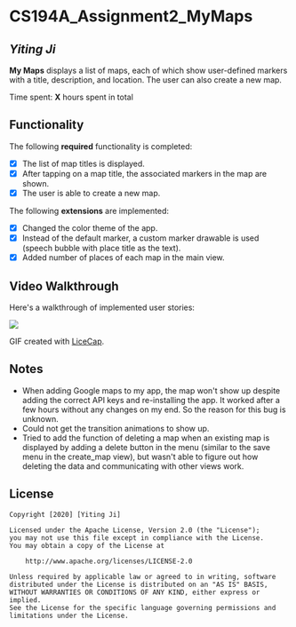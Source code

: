 # CS194A_Assignment2_MyMaps

## *Yiting Ji*

**My Maps** displays a list of maps, each of which show user-defined markers with a title, description, and location. The user can also create a new map. 

Time spent: **X** hours spent in total

## Functionality 

The following **required** functionality is completed:

* [x] The list of map titles is displayed.
* [x] After tapping on a map title, the associated markers in the map are shown.
* [x] The user is able to create a new map.

The following **extensions** are implemented:

* [x] Changed the color theme of the app.
* [x] Instead of the default marker, a custom marker drawable is used (speech bubble with place title as the text).
* [X] Added number of places of each map in the main view.

## Video Walkthrough

Here's a walkthrough of implemented user stories:

![](mymaps.gif)

GIF created with [LiceCap](http://www.cockos.com/licecap/).

## Notes

* When adding Google maps to my app, the map won't show up despite adding the correct API keys and re-installing the app. It worked after a few hours without any changes on my end. So the reason for this bug is unknown.
* Could not get the transition animations to show up.
* Tried to add the function of deleting a map when an existing map is displayed by adding a delete button in the menu (similar to the save menu in the create_map view), but wasn't able to figure out how deleting the data and communicating with other views work.

## License

    Copyright [2020] [Yiting Ji]

    Licensed under the Apache License, Version 2.0 (the "License");
    you may not use this file except in compliance with the License.
    You may obtain a copy of the License at

        http://www.apache.org/licenses/LICENSE-2.0

    Unless required by applicable law or agreed to in writing, software
    distributed under the License is distributed on an "AS IS" BASIS,
    WITHOUT WARRANTIES OR CONDITIONS OF ANY KIND, either express or implied.
    See the License for the specific language governing permissions and
    limitations under the License.

